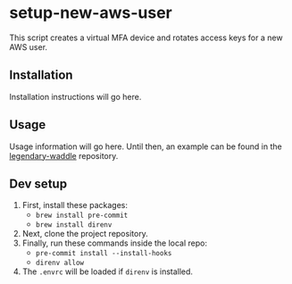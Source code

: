# setup-new-aws-user

This script creates a virtual MFA device and rotates access keys for a new AWS user.

## Installation

Installation instructions will go here.

## Usage

Usage information will go here. Until then, an example can be found in the
[legendary-waddle](https://github.com/trussworks/legendary-waddle/blob/master/docs/how-to/setup-new-user.md)
repository.

## Dev setup

1. First, install these packages:
   - `brew install pre-commit`
   - `brew install direnv`
1. Next, clone the project repository.
1. Finally, run these commands inside the local repo:
   - `pre-commit install --install-hooks`
   - `direnv allow`
1. The `.envrc` will be loaded if `direnv` is installed.
